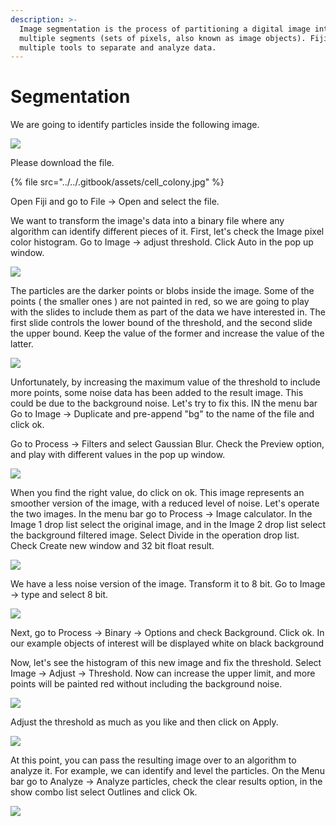 ```yaml
---
description: >-
  Image segmentation is the process of partitioning a digital image into
  multiple segments (sets of pixels, also known as image objects). Fiji give us
  multiple tools to separate and analyze data.
---
```


# Segmentation

We are going to identify particles inside the following image.

![](../../.gitbook/assets/image%20%289%29.png)

Please download the file.

{% file src="../../.gitbook/assets/cell\_colony.jpg" %}

Open Fiji and go to File -&gt; Open and select the file.

We want to transform the image's data into a binary file where any algorithm can identify different pieces of it. First, let's check the Image pixel color histogram. Go to Image -&gt; adjust threshold. Click Auto in the pop up window.

![](../../.gitbook/assets/image%20%2831%29.png)

The particles are the darker points or blobs inside the image. Some of the points \( the smaller ones \) are not painted in red, so we are going to play with the slides to include them as part of the data we have interested in. The first slide controls the lower bound of the threshold, and the second slide the upper bound. Keep the value of the former and increase the value of the latter.

![](../../.gitbook/assets/image%20%2821%29.png)

Unfortunately, by increasing the maximum value of the threshold to include more points, some noise data has been added to the result image. This could be due to the background noise. Let's try to fix this. IN the menu bar Go to Image -&gt; Duplicate and pre-append "bg" to the name of the file and click ok.

Go to Process -&gt; Filters  and select Gaussian Blur. Check the Preview option, and play with different values in the pop up window.

![](../../.gitbook/assets/image%20%287%29.png)

When you find the right value, do click on ok. This image represents an smoother version of the image, with a reduced level of noise. Let's operate the two images. In the menu bar go to Process -&gt; Image calculator. In the Image 1 drop list select the original image, and in the Image 2 drop list select the background filtered image. Select Divide in the operation drop list.  Check Create new window and 32 bit float result.

![](../../.gitbook/assets/image%20%285%29.png)

We have a less noise version of the image. Transform it to 8 bit. Go to Image -&gt; type and select 8 bit.



![](../../.gitbook/assets/image%20%2833%29.png)

Next, go to Process -&gt; Binary -&gt; Options and check Background. Click ok.  In our example objects of interest will be displayed white on black background

Now, let's see the histogram of this new image and fix the threshold. Select Image -&gt; Adjust -&gt; Threshold. Now can increase the upper limit, and more points will be painted red without including the background noise.

![](../../.gitbook/assets/image%20%2832%29.png)

Adjust the threshold as much as you like and then click on Apply.

![](../../.gitbook/assets/image%20%2825%29.png)

At this point, you can pass the resulting image over to an algorithm to analyze it. For example, we can identify and level the particles.  On the Menu bar go to Analyze -&gt; Analyze particles,  check the clear results option, in the show combo list select Outlines and click Ok.

![](../../.gitbook/assets/image%20%2824%29.png)

